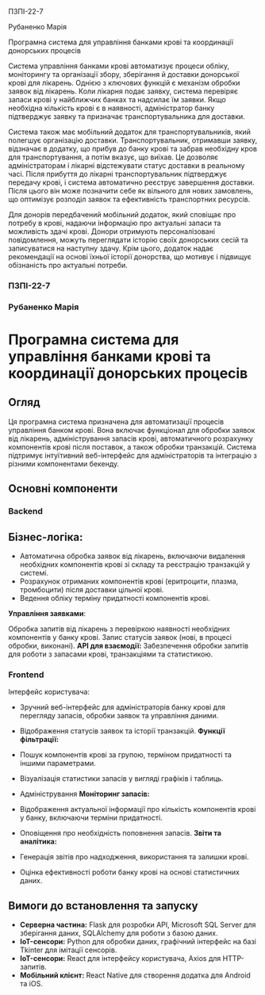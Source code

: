 ПЗПІ-22-7

Рубаненко Марія

Програмна система для управління банками крові та координації донорських процесів 

Система управління банками крові автоматизує процеси обліку, моніторингу та організації збору, зберігання й доставки донорської крові для лікарень. Однією з ключових функцій є механізм обробки заявок від лікарень. Коли лікарня подає заявку, система перевіряє запаси крові у найближчих банках та надсилає їм заявки. Якщо необхідна кількість крові є в наявності, адміністратор банку підтверджує заявку та призначає транспортувальника для доставки.

Система також має мобільний додаток для транспортувальників, який полегшує організацію доставки. Транспортувальник, отримавши заявку, відзначає в додатку, що прибув до банку крові та забрав необхідну кров для транспортування, а потім вказує, що виїхав. Це дозволяє адміністраторам і лікарні відстежувати статус доставки в реальному часі. Після прибуття до лікарні транспортувальник підтверджує передачу крові, і система автоматично реєструє завершення доставки. Після цього він може позначити себе як вільного для нових замовлень, що оптимізує розподіл заявок та ефективність транспортних ресурсів.

Для донорів передбачений мобільний додаток, який сповіщає про потребу в крові, надаючи інформацію про актуальні запаси та можливість здачі крові. Донори отримують персоналізовані повідомлення, можуть переглядати історію своїх донорських сесій та записуватися на наступну здачу. Крім цього, додаток надає рекомендації на основі їхньої історії донорства, що мотивує і підвищує обізнаність про актуальні потреби.
                                                                                                                                                 
### ПЗПІ-22-7

### Рубаненко Марія

# Програмна система для управління банками крові та координації донорських процесів 

## Огляд
Ця програмна система призначена для автоматизації процесів управління банком крові. Вона включає функціонал для обробки заявок від лікарень, адміністрування запасів крові, автоматичного розрахунку компонентів крові після поставок, а також обробки транзакцій. Система підтримує інтуїтивний веб-інтерфейс для адміністраторів та інтеграцію з різними компонентами бекенду.

## Основні компоненти

### Backend
## Бізнес-логіка:

- Автоматична обробка заявок від лікарень, включаючи видалення необхідних компонентів крові зі складу та реєстрацію транзакцій у системі.
- Розрахунок отриманих компонентів крові (еритроцити, плазма, тромбоцити) після доставки цільної крові.
- Ведення обліку терміну придатності компонентів крові.

**Управління заявками**:

Обробка запитів від лікарень з перевіркою наявності необхідних компонентів у банку крові.
Запис статусів заявок (нові, в процесі обробки, виконані).
**API для взаємодії:**
Забезпечення обробки запитів для роботи з запасами крові, транзакціями та статистикою.

### Frontend
Інтерфейс користувача:

- Зручний веб-інтерфейс для адміністраторів банку крові для перегляду запасів, обробки заявок та управління даними.
- Відображення статусів заявок та історії транзакцій.
**Функції фільтрації:**

- Пошук компонентів крові за групою, терміном придатності та іншими параметрами.
- Візуалізація статистики запасів у вигляді графіків і таблиць.
- Адміністрування
**Моніторинг запасів:**

- Відображення актуальної інформації про кількість компонентів крові у банку, включаючи терміни придатності.
- Оповіщення про необхідність поповнення запасів.
**Звіти та аналітика:**

- Генерація звітів про надходження, використання та залишки крові.
- Оцінка ефективності роботи банку крові на основі статистичних даних.
  
## Вимоги до встановлення та запуску
- **Серверна частина:** Flask для розробки API, Microsoft SQL Server для зберігання даних, SQLAlchemy для роботи з базою даних.
- **IoT-сенсори:** Python для обробки даних, графічний інтерфейс на базі Tkinter для імітації сенсорів.
- **IoT-сенсори:** React для інтерфейсу користувача, Axios для HTTP-запитів.
- **Мобільний клієнт:** React Native для створення додатка для Android та iOS.

